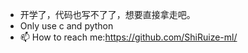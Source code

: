 - 开学了，代码也写不了了，想要直接拿走吧。
- Only use c and python
- 📫 How to reach me:https://github.com/ShiRuize-ml/

<!---
ShiRuize-ml/ShiRuize-ml is a ✨ special ✨ repository because its `README.md` (this file) appears on your GitHub profile.
You can click the Preview link to take a look at your changes.
--->
